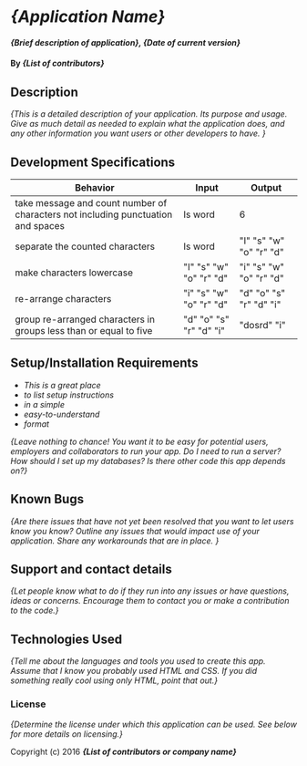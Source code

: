 # _{Application Name}_

#### _{Brief description of application}, {Date of current version}_

#### By _**{List of contributors}**_

## Description

_{This is a detailed description of your application. Its purpose and usage.  Give as much detail as needed to explain what the application does, and any other information you want users or other developers to have. }_


## Development Specifications


| Behavior      | Input         | Output        |
| ------------- | ------------- | ------------- |
|take message and count number of characters not including punctuation and spaces|Is word|6|
| separate the counted  characters|Is word| "I" "s" "w" "o" "r" "d"|
| make characters lowercase | "I" "s" "w" "o" "r" "d"   | "i" "s" "w" "o" "r" "d"|
| re-arrange characters | "i" "s" "w" "o" "r" "d"   |"d" "o" "s" "r" "d" "i"|
| group re-arranged characters in groups less than or equal to five| "d" "o" "s" "r" "d" "i" | "dosrd" "i"|



## Setup/Installation Requirements

* _This is a great place_
* _to list setup instructions_
* _in a simple_
* _easy-to-understand_
* _format_

_{Leave nothing to chance! You want it to be easy for potential users, employers and collaborators to run your app. Do I need to run a server? How should I set up my databases? Is there other code this app depends on?}_

## Known Bugs

_{Are there issues that have not yet been resolved that you want to let users know you know?  Outline any issues that would impact use of your application.  Share any workarounds that are in place. }_

## Support and contact details

_{Let people know what to do if they run into any issues or have questions, ideas or concerns.  Encourage them to contact you or make a contribution to the code.}_

## Technologies Used

_{Tell me about the languages and tools you used to create this app. Assume that I know you probably used HTML and CSS. If you did something really cool using only HTML, point that out.}_

### License

*{Determine the license under which this application can be used.  See below for more details on licensing.}*

Copyright (c) 2016 **_{List of contributors or company name}_**
